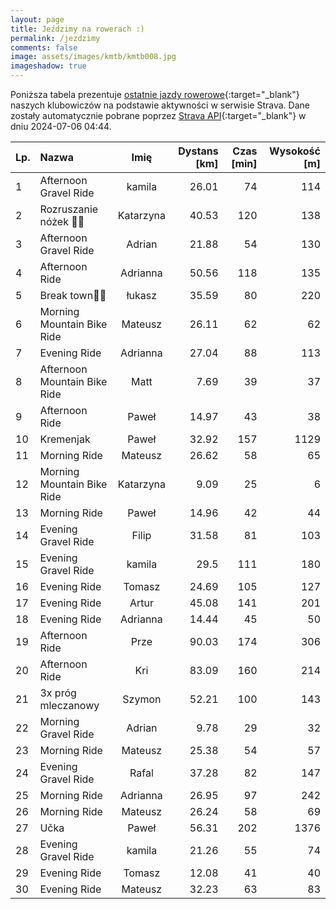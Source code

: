 ```yaml
---
layout: page
title: Jeździmy na rowerach :)
permalink: /jezdzimy
comments: false
image: assets/images/kmtb/kmtb008.jpg
imageshadow: true
---
```


Poniższa tabela prezentuje [ostatnie jazdy rowerowe](https://www.strava.com/clubs/336381){:target="_blank"} naszych klubowiczów na podstawie aktywności w serwisie Strava. Dane zostały automatycznie pobrane poprzez [Strava API](https://developers.strava.com/docs/reference/#api-Clubs-getClubActivitiesById){:target="_blank"} w dniu 2024-07-06 04:44.

Lp. | Nazwa | Imię | Dystans [km] | Czas [min] | Wysokość [m]
:--- | :--- | :---: | ---: | ---: | ---:
1|Afternoon Gravel Ride|kamila|26.01|74|114
2|Rozruszanie nóżek  🤪🚴|Katarzyna|40.53|120|138
3|Afternoon Gravel Ride|Adrian|21.88|54|130
4|Afternoon Ride|Adrianna|50.56|118|135
5|Break town🏫🚴|łukasz|35.59|80|220
6|Morning Mountain Bike Ride|Mateusz|26.11|62|62
7|Evening Ride|Adrianna|27.04|88|113
8|Afternoon Mountain Bike Ride|Matt|7.69|39|37
9|Afternoon Ride|Paweł|14.97|43|38
10|Kremenjak|Paweł|32.92|157|1129
11|Morning Ride|Mateusz|26.62|58|65
12|Morning Mountain Bike Ride|Katarzyna|9.09|25|6
13|Morning Ride|Paweł|14.96|42|44
14|Evening Gravel Ride|Filip|31.58|81|103
15|Evening Gravel Ride|kamila|29.5|111|180
16|Evening Ride|Tomasz|24.69|105|127
17|Evening Ride|Artur|45.08|141|201
18|Evening Ride|Adrianna|14.44|45|50
19|Afternoon Ride|Prze|90.03|174|306
20|Afternoon Ride|Kri|83.09|160|214
21|3x próg mleczanowy|Szymon|52.21|100|143
22|Morning Gravel Ride|Adrian|9.78|29|32
23|Morning Ride|Mateusz|25.38|54|57
24|Evening Gravel Ride|Rafal|37.28|82|147
25|Morning Ride|Adrianna|26.95|97|242
26|Morning Ride|Mateusz|26.24|58|69
27|Učka|Paweł|56.31|202|1376
28|Evening Gravel Ride|kamila|21.26|55|74
29|Evening Ride|Tomasz|12.08|41|40
30|Evening Ride|Mateusz|32.23|63|83
